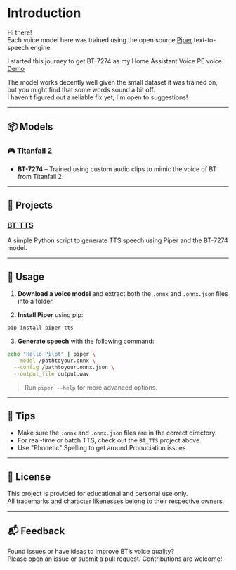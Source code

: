 # Introduction

Hi there!  
Each voice model here was trained using the open source [Piper](https://github.com/rhasspy/piper) text-to-speech engine.

I started this journey to get BT-7274 as my Home Assistant Voice PE voice.  
[Demo](https://www.reddit.com/r/titanfall/comments/1i3egi8/this_weeks_project_home_assistant_voice_bt7274/)

The model works decently well given the small dataset it was trained on, but you might find that some words sound a bit off.  
I haven’t figured out a reliable fix yet, I'm open to suggestions!

---

## 📦 Models

### 🎮 Titanfall 2  
- **BT-7274** – Trained using custom audio clips to mimic the voice of BT from Titanfall 2.

---

## 🔧 Projects

### [BT_TTS](https://github.com/rmac-silva/BT_TTS)  
A simple Python script to generate TTS speech using Piper and the BT-7274 model.

---

## 🚀 Usage

1. **Download a voice model** and extract both the `.onnx` and `.onnx.json` files into a folder.

2. **Install Piper** using pip:

```bash
pip install piper-tts
```

3. **Generate speech** with the following command:

```bash
echo "Hello Pilot" | piper \
  --model /pathtoyour.onnx \
  --config /pathtoyour.onnx.json \
  --output_file output.wav
```

> Run `piper --help` for more advanced options.

---

## 🧠 Tips

- Make sure the `.onnx` and `.onnx.json` files are in the correct directory.
- For real-time or batch TTS, check out the `BT_TTS` project above.
- Use "Phonetic" Spelling to get around Pronuciation issues

---

## 📝 License

This project is provided for educational and personal use only.  
All trademarks and character likenesses belong to their respective owners.

---

## 📬 Feedback

Found issues or have ideas to improve BT’s voice quality?  
Please open an issue or submit a pull request. Contributions are welcome!
